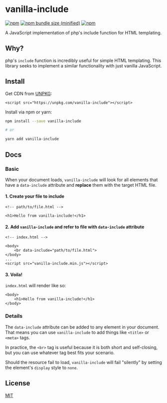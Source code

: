 # vanilla-include

[![npm](https://img.shields.io/npm/v/vanilla-include.svg)](https://npmjs.com/package/vanilla-include) [![npm bundle size (minified)](https://img.shields.io/bundlephobia/min/vanilla-include.svg)](https://npmjs.com/package/vanilla-include) [![npm](https://img.shields.io/npm/dt/vanilla-include.svg)](https://www.npmjs.com/package/vanilla-include)

A JavaScript implementation of php's include function for HTML templating.

## Why?

php's `include` function is incredibly useful for simple HTML templating. This library seeks to implement a similar functionality with just vanilla JavaScript.

## Install

Get CDN from [UNPKG](https://unpkg.com):

```
<script src="https://unpkg.com/vanilla-include"></script>
```

Install via npm or yarn:

```sh
npm install --save vanilla-include

# or

yarn add vanilla-include
```

## Docs

### Basic

When your document loads, `vanilla-include` will look for all elements that have a `data-include` attribute and **replace** them with the target HTML file.

#### 1. Create your file to include

```
<!-- path/to/file.html -->

<h1>Hello from vanilla-include!</h1>
```

#### 2. Add `vanilla-include` and refer to file with `data-include` attribute

```
<!-- index.html -->

<body>
    <br data-include="path/to/file.html">
</body>
...
<script src="vanilla-include.min.js"></script>
```

#### 3. Voila!

`index.html` will render like so:

```
<body>
    <h1>Hello from vanilla-include!</h1>
</body>
```

### Details

The `data-include` attribute can be added to any element in your document. That means you can use `vanilla-include` to add things like `<title>` or `<meta>` tags.

In practice, the `<br>` tag is useful because it is both short and self-closing, but you can use whatever tag best fits your scenario.

Should the resource fail to load, `vanilla-include` will fail "silently" by setting the element's `display` style to `none`.

## License

[MIT](https://github.com/seanmcp/vanilla-include/blob/master/LICENSE)
